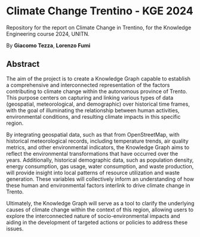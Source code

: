 # Climate Change Trentino - KGE 2024

Repository for the report on Climate Change in Trentino, for the Knowledge Engineering course 2024, UNITN. 

By **Giacomo Tezza**, **Lorenzo Fumi**

## Abstract

The aim of the project is to create a Knowledge Graph capable to establish a comprehensive and interconnected representation of the factors contributing to climate change within the autonomous province of Trento. This purpose centers on capturing and linking various types of data (geospatial, meteorological, and demographic) over historical time frames, with the goal of illuminating the relationship between human activities, environmental conditions, and resulting climate impacts in this specific region.

By integrating geospatial data, such as that from OpenStreetMap, with historical meteorological records, including temperature trends, air quality metrics, and other environmental indicators, the Knowledge Graph aims to reflect the environmental transformations that have occurred over the years. Additionally, historical demographic data, such as population density, energy consumption, gas usage, water consumption, and waste production, will provide insight into local patterns of resource utilization and waste generation. These variables will collectively inform an understanding of how these human and environmental factors interlink to drive climate change in Trento.

Ultimately, the Knowledge Graph will serve as a tool to clarify the underlying causes of climate change within the context of this region, allowing users to explore the interconnected nature of socio-environmental impacts and aiding in the development of targeted actions or policies to address these issues.